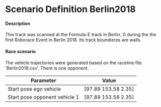 # Scenario Definition Berlin2018

#### Description
This track was scanned at the Formula-E track in Berlin, G during the the first Roborace Event in Berlin 2018. Its track boundieres are walls. 

#### Race scenario
The vehicle trajectories were generated based on the raceline file 'Berlin2018.csv'. There is one opponent.

| Parameter | Value |
| --------- | ----- |
| Start pose ego vehicle | [97.89 153.58 2.35] |
| Start pose opponent vehicle 1 | [97.89 153.58 2.35] |